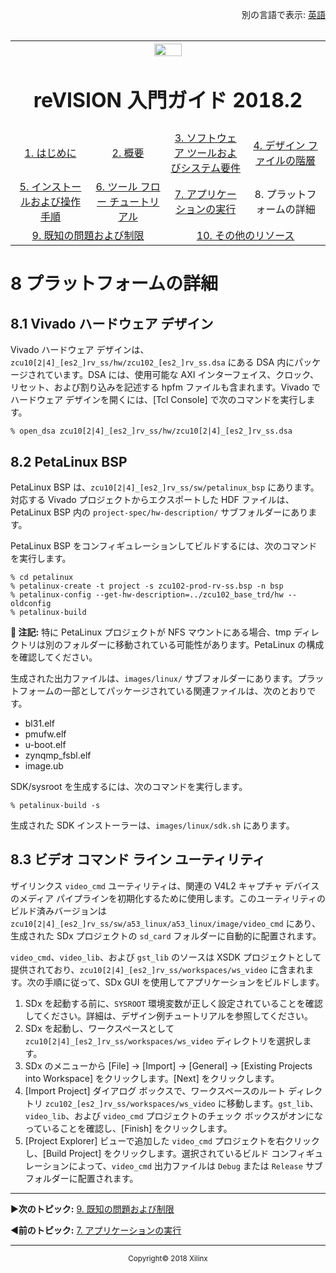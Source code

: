 <p align="right">
            別の言語で表示: <a href="../master/Docs/platform-details.md">英語</a>    <table style="width:100%"><table style="width:100%">
  <tr>

<th width="100%" colspan="6"><img src="https://www.xilinx.com/content/dam/xilinx/imgs/press/media-kits/corporate/xilinx-logo.png" width="30%"/><h1>reVISION 入門ガイド 2018.2</h1>
</th>

  </tr>
  <tr>
    <td width="17%" align="center"><a href="README.md">1. はじめに</a></td>
    <td width="16%" align="center"><a href="overview.md">2. 概要</a></td>
    <td width="17%" align="center"><a href="software-tools-system-requirements.md">3. ソフトウェア ツールおよびシステム要件</a></td>
    <td width="17%" align="center"><a href="design-file-hierarchy.md">4. デザイン ファイルの階層</a></td>
</tr>
<tr>
    <td width="17%" align="center"><a href="operating-instructions.md">5. インストールおよび操作手順</a></td>
    <td width="16%" align="center"><a href="tool-flow-tutorials.md">6. ツール フロー チュートリアル</a></td>
    <td width="17%" align="center"><a href="run-application.md">7. アプリケーションの実行</a></td>
    <td width="17%" align="center">8. プラットフォームの詳細</td>    
  </tr>
<tr>
    <td width="17%" align="center" colspan="2"><a href="known-issues-limitations.md">9. 既知の問題および制限</a></td>
    <td width="16%" align="center" colspan="2"><a href="additional-references.md">10. その他のリソース</a></td>
</tr>
</table>

# 8 プラットフォームの詳細

## 8.1 Vivado ハードウェア デザイン

Vivado ハードウェア デザインは、`zcu10[2|4]_[es2_]rv_ss/hw/zcu102_[es2_]rv_ss.dsa` にある DSA 内にパッケージされています。DSA には、使用可能な AXI インターフェイス、クロック、リセット、および割り込みを記述する hpfm ファイルも含まれます。Vivado でハードウェア デザインを開くには、[Tcl Console] で次のコマンドを実行します。

```
% open_dsa zcu10[2|4]_[es2_]rv_ss/hw/zcu10[2|4]_[es2_]rv_ss.dsa
```


## 8.2 PetaLinux BSP

PetaLinux BSP は、`zcu10[2|4]_[es2_]rv_ss/sw/petalinux_bsp` にあります。対応する Vivado プロジェクトからエクスポートした HDF ファイルは、PetaLinux BSP 内の `project-spec/hw-description/` サブフォルダーにあります。

PetaLinux BSP をコンフィギュレーションしてビルドするには、次のコマンドを実行します。

```
% cd petalinux
% petalinux-create -t project -s zcu102-prod-rv-ss.bsp -n bsp
% petalinux-config --get-hw-description=../zcu102_base_trd/hw --oldconfig
% petalinux-build
```

**:pushpin: 注記:** 特に PetaLinux プロジェクトが NFS マウントにある場合、tmp ディレクトリは別のフォルダーに移動されている可能性があります。PetaLinux の構成を確認してください。

生成された出力ファイルは、`images/linux/` サブフォルダーにあります。プラットフォームの一部としてパッケージされている関連ファイルは、次のとおりです。
* bl31.elf
* pmufw.elf
* u-boot.elf
* zynqmp_fsbl.elf
* image.ub

SDK/sysroot を生成するには、次のコマンドを実行します。

```
% petalinux-build -s
```

生成された SDK インストーラーは、`images/linux/sdk.sh` にあります。

## 8.3 ビデオ コマンド ライン ユーティリティ

ザイリンクス `video_cmd` ユーティリティは、関連の V4L2 キャプチャ デバイスのメディア パイプラインを初期化するために使用します。このユーティリティのビルド済みバージョンは `zcu10[2|4]_[es2_]rv_ss/sw/a53_linux/a53_linux/image/video_cmd` にあり、生成された SDx プロジェクトの `sd_card` フォルダーに自動的に配置されます。

`video_cmd`、`video_lib`、および `gst_lib` のソースは XSDK プロジェクトとして提供されており、`zcu10[2|4]_[es2_]rv_ss/workspaces/ws_video` に含まれます。次の手順に従って、SDx GUI を使用してアプリケーションをビルドします。

1. SDx を起動する前に、`SYSROOT` 環境変数が正しく設定されていることを確認してください。詳細は、デザイン例チュートリアルを参照してください。
2. SDx を起動し、ワークスペースとして `zcu10[2|4]_[es2_]rv_ss/workspaces/ws_video` ディレクトリを選択します。
3. SDx のメニューから [File] → [Import] → [General] → [Existing Projects into Workspace] をクリックします。[Next] をクリックします。
4. [Import Project] ダイアログ ボックスで、ワークスペースのルート ディレクトリ `zcu102_[es2_]rv_ss/workspaces/ws_video` に移動します。`gst_lib`、`video_lib`、および `video_cmd` プロジェクトのチェック ボックスがオンになっていることを確認し、[Finish] をクリックします。
5. [Project Explorer] ビューで追加した `video_cmd` プロジェクトを右クリックし、[Build Project] をクリックします。選択されているビルド コンフィギュレーションによって、`video_cmd` 出力ファイルは `Debug` または `Release` サブフォルダーに配置されます。

<hr/>

:arrow_forward:**次のトピック:**  [9.  既知の問題および制限](known-issues-limitations.md)

:arrow_backward:**前のトピック:**  [7.  アプリケーションの実行](run-application.md)
<hr/>
<p align="center"><sup>Copyright&copy; 2018 Xilinx</sup></p>
